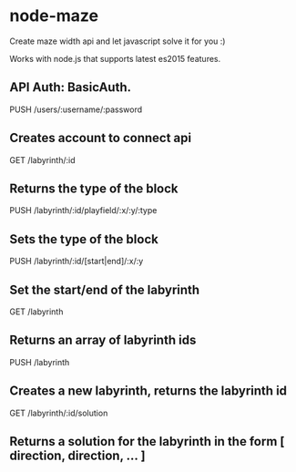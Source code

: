 # node-maze
Create maze width api and let javascript solve it for you :)

Works with node.js that supports latest es2015 features.


API
Auth: BasicAuth.
----
  PUSH /users/:username/:password
  
  Creates account to connect api
  ----
  GET /labyrinth/:id
  
  Returns the type of the block
  ----
  PUSH /labyrinth/:id/playfield/:x/:y/:type
  
  Sets the type of the block
  ----
  PUSH /labyrinth/:id/[start|end]/:x/:y
  
  Set the start/end of the labyrinth
  -----
  GET /labyrinth
  
  Returns an array of labyrinth ids
  ----
  PUSH /labyrinth
  
  Creates a new labyrinth, returns the labyrinth id
  -----
  GET /labyrinth/:id/solution
  
  Returns a solution for the labyrinth in the form [ direction, direction, ... ]
  ----

